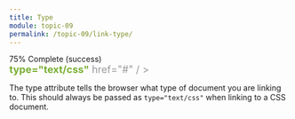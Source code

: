 ```yaml
---
title: Type
module: topic-09
permalink: /topic-09/link-type/
---
```


<div class="divider-heading"></div>

<div class="panel panel-success">
  <div class="progress" style="margin-bottom: 0; border-bottom-left-radius: 0; border-bottom-right-radius: 0;">
    <div class="progress-bar progress-bar-success progress-bar-striped" role="progressbar" aria-valuenow="75" aria-valuemin="0" aria-valuemax="100" style="width: 75%">
      <span class="sr-only">75% Complete (success)</span>
    </div>
  </div>
  <div class="panel-body">
    <p style="font-size: large; margin: 0;"><span style="color: #999"><link rel="stylesheet"></span> <span style="color: #79AF33; font-weight: bold;">type="text/css"</span> <span style="color: #999">href="#" / ></span></p>
  </div>
</div>

The type attribute tells the browser what type of document you are linking to. This should always be passed as `type="text/css"` when linking to a CSS document.
